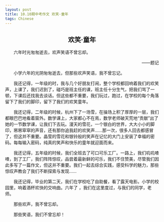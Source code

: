 ```yaml
---
layout: post
title: 10.10期中考作文 欢笑·童年
tags: Chinese
---
```


<h2 align="center">欢笑·童年</h2>

　　六年时光匆匆逝去，欢声笑语不曾忘却。

<p align="right">——题记</p>

　　小学六年的光阴匆匆逝去，但那些欢声笑语，我不曾忘记。

　　我还记得，一年级的时，我与几个好朋友打闹，整个学校都回响着我们的欢笑声，上课了，我们迟到了，碰巧是班主任的课，班主任十分生气，把我们骂了一顿，下课后还找我去谈话。但这些都不重要，我们玩过，跑过，在学校的每个角落留下了我们的脚印，留下了我们的欢笑童年。

　　我还记得，二年级的时候，杭州下了一场雪，在操场上积了厚厚的一层，我们都眼巴巴地看着窗外。数学课上，大家都心不在焉，数学老师破天荒地“贡献”出了她的一节数学课，让我们下去玩。漫天的雪花，一个银白的世界，大大小小的脚印，窸窸窣窣的声音，还有那你追我赶的欢笑声……那一次，很多人回去都感冒了，但这并不重要。晶莹的雪花和银铃般的笑声在记忆的大门上安装了幸福的密码。每每输入密码，纯真的笑声和快乐的童年就迎面而来。

　　我还记得，五年级的时候，我们全班去了可口可乐工厂。一路上，我们叽叽喳喳，到了工厂，我们阵阵惊叹，品尝着最新鲜的可乐，我们不住赞美，尽管我们因此多写了一篇作文，但这并不重要。我们一起去综合实践，感受科学的魅力，那些惊叹声教会了我们不断探索与发现……

　　我还记得，毕业的第二天，我们在学校吃了自助餐，看了露天电影。小学的校园里，响着酒杯欢快的交响曲。六年了 ，我们在这里度过，与我们的同学，老师。

　　那些欢声，我不曾忘却。

　　那些笑语，我们不曾忘却！
